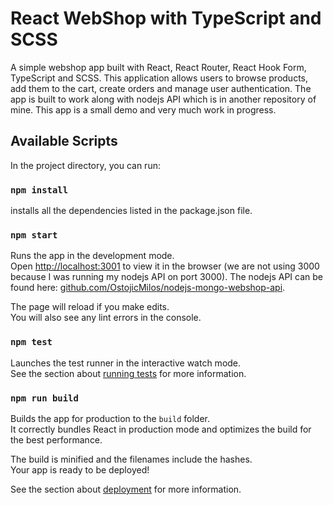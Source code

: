 # React WebShop with TypeScript and SCSS

A simple webshop app built with React, React Router, React Hook Form, TypeScript and SCSS. This application allows users to browse products, add them to the cart, create orders and manage user authentication. The app is built to work along with nodejs API which is in another repository of mine. This app is a small demo and very much work in progress.

## Available Scripts

In the project directory, you can run:

### `npm install`

installs all the dependencies listed in the package.json file.

### `npm start`

Runs the app in the development mode.\
Open [http://localhost:3001](http://localhost:3001) to view it in the browser (we are not using 3000 because I was running my nodejs API on port 3000). The nodejs API can be found here: [github.com/OstojicMilos/nodejs-mongo-webshop-api](https://github.com/OstojicMilos/nodejs-mongo-webshop-api).

The page will reload if you make edits.\
You will also see any lint errors in the console.

### `npm test`

Launches the test runner in the interactive watch mode.\
See the section about [running tests](https://facebook.github.io/create-react-app/docs/running-tests) for more information.

### `npm run build`

Builds the app for production to the `build` folder.\
It correctly bundles React in production mode and optimizes the build for the best performance.

The build is minified and the filenames include the hashes.\
Your app is ready to be deployed!

See the section about [deployment](https://facebook.github.io/create-react-app/docs/deployment) for more information.


